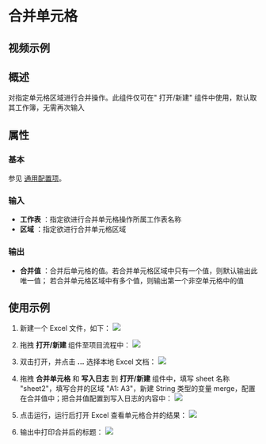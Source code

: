 # 合并单元格

## 视频示例

## 概述

对指定单元格区域进行合并操作。此组件仅可在&quot; 打开/新建&quot; 组件中使用，默认取其工作簿，无需再次输入

## 属性

### 基本

参见 [通用配置项](../Appendix/CommonConfigurationItems.md)。

### 输入

- **工作表** ：指定欲进行合并单元格操作所属工作表名称
- **区域** ：指定欲进行合并单元格区域

### 输出

- **合并值** ：合并后单元格的值。若合并单元格区域中只有一个值，则默认输出此唯一值；
若合并单元格区域中有多个值，则输出第一个非空单元格中的值

## 使用示例

1. 新建一个 Excel 文件，如下：
![](https://docimages.blob.core.chinacloudapi.cn/images/Activities/MergeCells1.png)

2. 拖拽 **打开/新建** 组件至项目流程中：
![](https://docimages.blob.core.chinacloudapi.cn/images/Activities/OpenExcel1.png)

3. 双击打开，并点击 **...** 选择本地 Excel 文档：
![](https://docimages.blob.core.chinacloudapi.cn/images/Activities/OpenExcel2.png)

4. 拖拽 **合并单元格** 和 **写入日志** 到 **打开/新建** 组件中，填写 sheet 名称 "sheet2"，填写合并的区域 "A1: A3"，新建 String 类型的变量 merge，配置在合并值中；把合并值配置到写入日志的内容中：
![](https://docimages.blob.core.chinacloudapi.cn/images/Activities/MergeCells2.png)

5. 点击运行，运行后打开 Excel 查看单元格合并的结果：
![](https://docimages.blob.core.chinacloudapi.cn/images/Activities/MergeCells3.png)

6. 输出中打印合并后的标题：
![](https://docimages.blob.core.chinacloudapi.cn/images/Activities/MergeCells4.png)
